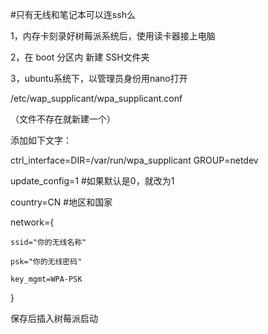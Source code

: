 #只有无线和笔记本可以连ssh么


1，内存卡刻录好树莓派系统后，使用读卡器接上电脑

2，在 boot 分区内 新建 SSH文件夹

3，ubuntu系统下，以管理员身份用nano打开 

/etc/wap_supplicant/wpa_supplicant.conf

（文件不存在就新建一个）

添加如下文字：


ctrl_interface=DIR=/var/run/wpa_supplicant GROUP=netdev

update_config=1  #如果默认是0，就改为1

country=CN  #地区和国家

network={

	ssid="你的无线名称"
	
	psk="你的无线密码"
	
	key_mgmt=WPA-PSK

}

保存后插入树莓派启动
